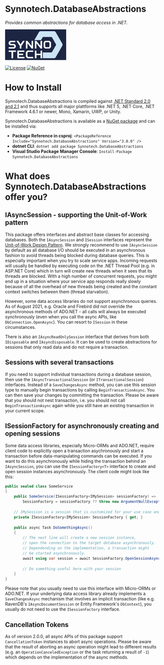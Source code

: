 # Synnotech.DatabaseAbstractions
*Provides common abstractions for database access in .NET.*

[![Synnotech Logo](synnotech-large-logo.png)](https://www.synnotech.de/)

[![License](https://img.shields.io/badge/License-MIT-green.svg?style=for-the-badge)](https://github.com/Synnotech-AG/Synnotech.DatabaseAbstractions/blob/main/LICENSE)
[![NuGet](https://img.shields.io/badge/NuGet-3.0.0-blue.svg?style=for-the-badge)](https://www.nuget.org/packages/Synnotech.DatabaseAbstractions/)

# How to Install

Synnotech.DatabaseAbstractions is compiled against [.NET Standard 2.0 and 2.1](https://docs.microsoft.com/en-us/dotnet/standard/net-standard) and thus supports all major plattforms like .NET 5, .NET Core, .NET Framework 4.6.1 or newer, Mono, Xamarin, UWP, or Unity.

Synnotech.DatabaseAbstractions is available as a [NuGet package](https://www.nuget.org/packages/Synnotech.DatabaseAbstractions/) and can be installed via:

- **Package Reference in csproj**: `<PackageReference Include="Synnotech.DatabaseAbstractions" Version="3.0.0" />`
- **dotnet CLI**: `dotnet add package Synnotech.DatabaseAbstractions`
- **Visual Studio Package Manager Console**: `Install-Package Synnotech.DatabaseAbstractions`

# What does Synnotech.DatabaseAbstractions offer you?

## IAsyncSession - supporting the Unit-of-Work pattern

This package offers interfaces and abstract base classes for accessing databases. Both the `IAsyncSession` and `ISession` interfaces represent the [Unit-of-Work Design Pattern](https://www.martinfowler.com/eaaCatalog/unitOfWork.html). We strongly recommend to use `IAsyncSession` by default as all database I/O should be executed in an asynchronous fashion to avoid threads being blocked during database queries. This is especially important when you try to scale service apps. Incoming requests will usually be handled by executing code on the .NET Thread Pool (e.g. in ASP.NET Core) which in turn will create new threads when it sees that its threads are blocked. With a high number of concurrent requests, you might end up in a situation where your service app responds really slowly because of all the overhead of new threads being created and the constant context switches between them (thread starvation).

However, some data access libraries do not support asynchronous queries. As of August 2021, e.g. Oracle and Firebird did not override the asynchronous methods of ADO.NET - all calls will always be executed synchronously (even when you call the async APIs, like `DbConnection.OpenAsync`). You can resort to `ISession` in these circumstances.

There is also an `IAsyncReadOnlySession` interface that derives from both `IDisposable` and `IAsyncDisposable`. It can be used to create abstractions for sessions that only read data and do not require a transaction.

## Sessions with several transactions

If you need to support individual transactions during a database session, then use the `IAsyncTransactionalSession` (or `ITransactionalSession`) interfaces. Instead of a `SaveChangesAsync` method, you can use this session type to manually begin transactions by calling `BeginTransactionAsync`. You can then save your changes by committing the transaction. Please be aware that you should not nest transaction, i.e. you should not call `BeginTransactionAsync` again while you still have an existing transaction in your current scope.

## ISessionFactory for asynchronously creating and opening sessions 

Some data access libraries, especially Micro-ORMs and ADO.NET, require client code to explicitly open a transaction asychronously and start a transaction before data-manipulating commands can be executed. If you want to do this asynchronously while hiding the transaction behind an `IAsyncSession`, you can use the `ISessionFactory<T>` interface to create and open session instances asynchronously. The client code might look like this:

```csharp
public sealed class SomeService
{
    public SomeService(ISessionFactory<IMySession> sessionFactory) =>
        SessionFactory = sessionFactory ?? throw new ArgumentNullException(nameof(sessionFactory));

    // IMySession is a session that is customized for your use case and derives from IAsyncSession (or IAsyncReadOnlySession)
    private ISessionFactory<IMySession> SessionFactory { get; }

    public async Task DoSomethingAsync()
    {
        // The next line will create a new session instance,
        // open the connection to the target database asynchronously.
        // Dependending on the implementation, a transaction might
        // be started asynchronously.
        await using var session = await SessionFactory.OpenSessionAsync();

        // Do something useful here with your session
    }
}
```

Please note that you usually need to use this interface with Micro-ORMs or ADO.NET. If your underlying data access library already implements a `SaveChangesAsync` mechanism that involves an implicit transaction (like e.g. RavenDB's `IAsyncDocumentSession` or Entity Framework's `DbContext`), you usually do not need to use the `ISessionFactory` interface.

## Cancellation Tokens

As of version 2.0.0, all async APIs of this package support `CancellationToken` instances to abort async operations. Please be aware that the result of aborting an async operation might lead to different results (e.g. an `OperationCanceledException` or the task returning a result of `-1`) which depends on the implementation of the async methods.
